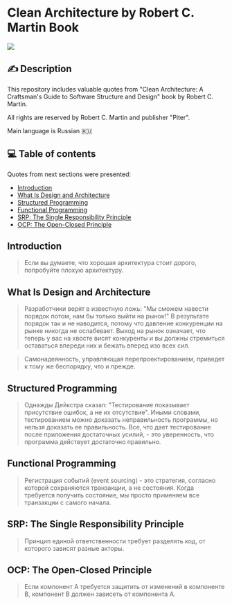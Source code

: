 # Clean Architecture by Robert C. Martin Book

<div>
  <a>
    <img src="https://img.shields.io/badge/-Clean_Architecture-black?logo=known&logoColor=1DA1F2&style=for-the-badge&logoWidth=30" />
  </a>
</div>

## ✍ Description

This repository includes valuable quotes from "Clean Architecture: A Craftsman's Guide to Software Structure and Design" book by Robert C. Martin. 

All rights are reserved by Robert C. Martin and publisher "Piter".

Main language is Russian 🇷🇺

## 💻 Table of contents

Quotes from next sections were presented:

- [Introduction](#Introduction)
- [What Is Design and Architecture](#What%20Is%20Design%20and%20Architecture)
- [Structured Programming](#Structured%20Programming)
- [Functional Programming](#Functional%20Programming)
- [SRP: The Single Responsibility Principle](#SRP%3A%20The%20Single%20Responsibility%20Principle)
- [OCP: The Open-Closed Principle](#OCP%3A%20The%20Open-Closed%20Principle)

## Introduction

> Если вы думаете, что хорошая архитектура стоит дорого, попробуйте плохую архитектуру.

## What Is Design and Architecture

> Разработчики верят в известную ложь: "Мы сможем навести порядок потом, нам бы только выйти на рынок!" В результате порядок так и не наводится, потому что давление конкуренции на рынке никогда не ослабевает. Выход на рынок означает, что теперь у вас на хвосте висят конкуренты и вы должны стремиться оставаться впереди них и бежать вперед изо всех сил.

> Самонадеянность, управляющая перепроектированием, приведет к тому же беспорядку, что и прежде.

## Structured Programming

> Однажды Дейкстра сказал: "Тестирование показывает присутствие ошибок, а не их отсутствие". Иными словами, тестированием можно доказать неправильность программы, но нельзя доказать ее правильность. Все, что дает тестирование после приложения достаточных усилий, - это уверенность, что программа действует достаточно правильно.

## Functional Programming

> Регистрация событий (event sourcing) - это стратегия, согласно которой сохраняются транзакции, а не состояния. Когда требуется получить состояние, мы просто применяем все транзакции с самого начала.

## SRP: The Single Responsibility Principle

> Принцип единой ответственности требует разделять код, от которого зависят разные акторы.

## OCP: The Open-Closed Principle

> Если компонент A требуется защитить от изменений в компоненте B, компонент B должен зависеть от компонента A.
